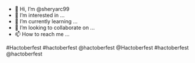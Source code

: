 - 👋 Hi, I’m @sheryarc99
- 👀 I’m interested in ...
- 🌱 I’m currently learning ...
- 💞️ I’m looking to collaborate on ...
- 📫 How to reach me ...

<!---
sheryarc99/sheryarc99 is a ✨ special ✨ repository because its `README.md` (this file) appears on your GitHub profile.
You can click the Preview link to take a look at your changes.
--->
#Hactoberfest #hactoberfest
@hactoberfest 
@Hactoberfest 
#hactoberfest
@hactoberfest
